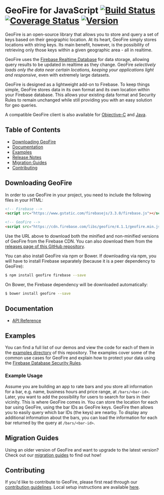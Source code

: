 # GeoFire for JavaScript [![Build Status](https://travis-ci.org/firebase/geofire-js.svg?branch=master)](https://travis-ci.org/firebase/geofire-js) [![Coverage Status](https://coveralls.io/repos/github/firebase/geofire-js/badge.svg?branch=master)](https://coveralls.io/github/firebase/geofire-js?branch=master) [![Version](https://badge.fury.io/gh/firebase%2Fgeofire-js.svg)](http://badge.fury.io/gh/firebase%2Fgeofire-js)

GeoFire is an open-source library that allows you to store and query a set of keys based on their
geographic location. At its heart, GeoFire simply stores locations with string keys. Its main
benefit, however, is the possibility of retrieving only those keys within a given geographic
area - all in realtime.

GeoFire uses the [Firebase Realtime Database](https://firebase.google.com/docs/database/) for data
storage, allowing query results to be updated in realtime as they change. GeoFire *selectively loads
only the data near certain locations, keeping your applications light and responsive*, even with
extremely large datasets.

GeoFire is designed as a lightweight add-on to Firebase. To keep things simple, GeoFire stores data
in its own format and its own location within your Firebase database. This allows your existing data
format and Security Rules to remain unchanged while still providing you with an easy solution for geo
queries.

A compatible GeoFire client is also available for [Objective-C](https://github.com/firebase/geofire-objc)
and [Java](https://github.com/firebase/geofire-java).


## Table of Contents

 * [Downloading GeoFire](#downloading-geofire)
 * [Documentation](#documentation)
 * [Examples](#examples)
 * [Release Notes](https://github.com/firebase/geofire-js/releases)
 * [Migration Guides](#migration-guides)
 * [Contributing](#contributing)


## Downloading GeoFire

In order to use GeoFire in your project, you need to include the following files in your HTML:

```html
<!-- Firebase -->
<script src="https://www.gstatic.com/firebasejs/3.3.0/firebase.js"></script>

<!-- GeoFire -->
<script src="https://cdn.firebase.com/libs/geofire/4.1.1/geofire.min.js"></script>
```

Use the URL above to download both the minified and non-minified versions of GeoFire from the
Firebase CDN. You can also download them from the
[releases page of this GitHub repository](https://github.com/firebase/geofire-js/releases).

You can also install GeoFire via npm or Bower. If downloading via npm, you will have to install
Firebase separately (because it is a peer dependency to GeoFire):

```bash
$ npm install geofire firebase --save
```

On Bower, the Firebase dependency will be downloaded automatically:

```bash
$ bower install geofire --save
```

## Documentation

* [API Reference](docs/reference.md)


## Examples

You can find a full list of our demos and view the code for each of them in the
[examples directory](examples/) of this repository. The examples cover some of the common use
cases for GeoFire and explain how to protect your data using the
[Firebase Database Security Rules](https://firebase.google.com/docs/database/security/).

### Example Usage

Assume you are building an app to rate bars and you store all information for a bar, e.g. name,
business hours and price range, at `/bars/<bar-id>`. Later, you want to add the possibility for
users to search for bars in their vicinity. This is where GeoFire comes in. You can store the
location for each bar using GeoFire, using the bar IDs as GeoFire keys. GeoFire then allows you to
easily query which bar IDs (the keys) are nearby. To display any additional information about the
bars, you can load the information for each bar returned by the query at `/bars/<bar-id>`.


## Migration Guides

Using an older version of GeoFire and want to upgrade to the latest version? Check out our
[migration guides](docs/migration.md) to find out how!


## Contributing

If you'd like to contribute to GeoFire, please first read through our [contribution
guidelines](.github/CONTRIBUTING.md). Local setup instructions are available [here](.github/CONTRIBUTING.md#local-setup).

